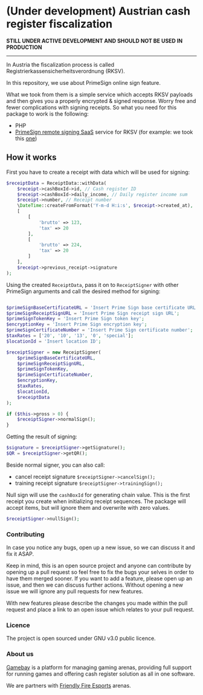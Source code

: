 # (Under development) Austrian cash register fiscalization

**STILL UNDER ACTIVE DEVELOPMENT AND SHOULD NOT BE USED IN PRODUCTION**


------


In Austria the fiscalization process is called Registrierkassensicherheitsverordnung (RKSV).


In this repository, we use about PrimeSign online sign feature.

What we took from them is a simple service which accepts RKSV payloads and then gives you a properly encrypted & signed response.
Worry free and fewer complications with signing receipts.
So what you need for this package to work is the following:
- PHP
- [PrimeSign remote signing SaaS](https://www.cryptoshop.com/products/zertifikate.html) service for RKSV (for example: we took this [one](http://www.cryptoshop.com/products/zertifikate/rksv-primesign-remotesigning-hosted-bdl-24-7-150.html))

## How it works

First you have to create a receipt with data which will be used for signing:
```php
$receiptData = ReceiptData::withData(
    $receipt->cashBoxId->id, // Cash register ID
    $receipt->cashBoxId->daily_income, // Daily register income sum
    $receipt->number, // Receipt number
    \DateTime::createFromFormat('Y-m-d H:i:s', $receipt->created_at),
    [
        [
            'brutto' => 123,
            'tax' => 20        
        ],
        [
            'brutto' => 224,
            'tax' => 20 
        ]
    ],
    $receipt->previous_receipt->signature
);
```


Using the created `ReceiptData`, pass it on to `ReceiptSigner` with other PrimeSign arguments and call the desired method for signing:
```php

$primeSignBaseCertificateURL = 'Insert Prime Sign base certificate URL';
$primeSignReceiptSignURL = 'Insert Prime Sign receipt sign URL';
$primeSignTokenKey = 'Insert Prime Sign token key';
$encryptionKey = 'Insert Prime Sign encryption key';
$primeSignCertificateNumber = 'Insert Prime Sign certificate number';
$taxRates = ['20', '10', '13', '0', 'special'];
$locationId = 'Insert location ID';

$receiptSigner = new ReceiptSigner(
    $primeSignBaseCertificateURL,
    $primeSignReceiptSignURL,
    $primeSignTokenKey,
    $primeSignCertificateNumber,
    $encryptionKey,
    $taxRates,
    $locationId,
    $receiptData
);

if ($this->gross > 0) {
    $receiptSigner->normalSign();
}
```
Getting the result of signing:
```php
$signature = $receiptSigner->getSignature();
$QR = $receiptSigner->getQR();
```
Beside normal signer, you can also call:
 * cancel receipt signature `$receiptSigner->cancelSign();`
 * training receipt signature `$receiptSigner->trainingSign();`
    
Null sign will use the `cashBoxId` for generating chain value.
This is the first receipt you create when initializing receipt sequences.
The package will accept items, but will ignore them and overwrite with zero values.

```php
$receiptSigner->nullSign();
```

### Contributing

In case you notice any bugs, open up a new issue, so we can discuss it and fix it ASAP.

Keep in mind, this is an open source project and anyone can contribute by opening up a pull request so feel free to fix the bugs your selves in order to have them merged sooner.
If you want to add a feature, please open up an issue, and then we can discuss further actions. Without opening a new issue we will ignore any pull requests for new features.

With new features please describe the changes you made within the pull request and place a link to an open issue which relates to your pull request.

### Licence

The project is open sourced under GNU v3.0 public licence.


### About us

[Gamebay](https://gamebay.io) is a platform for managing gaming arenas, providing full support for running games and offering cash register solution as all in one software.

We are partners with [Friendly Fire Esports](https://friendlyfireesports.com/en) arenas.
